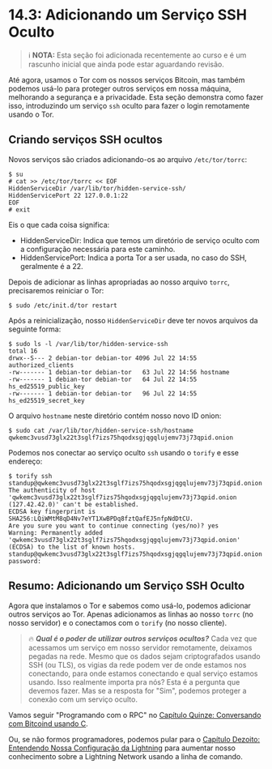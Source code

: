 # 14.3: Adicionando um Serviço SSH Oculto

>:information_source: **NOTA:** Esta seção foi adicionada recentemente ao curso e é um rascunho inicial que ainda pode estar aguardando revisão.

Até agora, usamos o Tor com os nossos serviços Bitcoin, mas também podemos usá-lo para proteger outros serviços em nossa máquina, melhorando a segurança e a privacidade. Esta seção demonstra como fazer isso, introduzindo um serviço ```ssh``` oculto para fazer o login remotamente usando o Tor.

## Criando serviços SSH ocultos

Novos serviços são criados adicionando-os ao arquivo ```/etc/tor/torrc```:
```
$ su 
# cat >> /etc/tor/torrc << EOF
HiddenServiceDir /var/lib/tor/hidden-service-ssh/
HiddenServicePort 22 127.0.0.1:22
EOF
# exit
```
Eis o que cada coisa significa:

* HiddenServiceDir: Indica que temos um diretório de serviço oculto com a configuração necessária para este caminho.
* HiddenServicePort: Indica a porta Tor a ser usada, no caso do SSH, geralmente é a 22.

Depois de adicionar as linhas apropriadas ao nosso arquivo ```torrc```, precisaremos reiniciar o Tor:
```
$ sudo /etc/init.d/tor restart
```

Após a reinicialização, nosso ```HiddenServiceDir``` deve ter novos arquivos da seguinte forma:
```
$ sudo ls -l /var/lib/tor/hidden-service-ssh
total 16
drwx--S--- 2 debian-tor debian-tor 4096 Jul 22 14:55 authorized_clients
-rw------- 1 debian-tor debian-tor   63 Jul 22 14:56 hostname
-rw------- 1 debian-tor debian-tor   64 Jul 22 14:55 hs_ed25519_public_key
-rw------- 1 debian-tor debian-tor   96 Jul 22 14:55 hs_ed25519_secret_key
```
O arquivo ```hostname``` neste diretório contém nosso novo ID onion:
```
$ sudo cat /var/lib/tor/hidden-service-ssh/hostname
qwkemc3vusd73glx22t3sglf7izs75hqodxsgjqgqlujemv73j73qpid.onion
```
Podemos nos conectar ao serviço oculto ```ssh``` usando o ```torify``` e esse endereço:
```
$ torify ssh standup@qwkemc3vusd73glx22t3sglf7izs75hqodxsgjqgqlujemv73j73qpid.onion
The authenticity of host 'qwkemc3vusd73glx22t3sglf7izs75hqodxsgjqgqlujemv73j73qpid.onion (127.42.42.0)' can't be established.
ECDSA key fingerprint is SHA256:LQiWMtM8qD4Nv7eYT1XwBPDq8fztQafEJ5nfpNdDtCU.
Are you sure you want to continue connecting (yes/no)? yes
Warning: Permanently added 'qwkemc3vusd73glx22t3sglf7izs75hqodxsgjqgqlujemv73j73qpid.onion' (ECDSA) to the list of known hosts.
standup@qwkemc3vusd73glx22t3sglf7izs75hqodxsgjqgqlujemv73j73qpid.onion's password: 
```
## Resumo: Adicionando um Serviço SSH Oculto

Agora que instalamos o Tor e sabemos como usá-lo, podemos adicionar outros serviços ao Tor. Apenas adicionamos as linhas ao nosso ```torrc``` (no nosso servidor) e o conectamos com o ```torify``` (no nosso cliente).

> :fire: ***Qual é o poder de utilizar outros serviços ocultos?*** Cada vez que acessamos um serviço em nosso servidor remotamente, deixamos pegadas na rede. Mesmo que os dados sejam criptografados usando SSH (ou TLS), os vigias da rede podem ver de onde estamos nos conectando, para onde estamos conectando e qual serviço estamos usando. Isso realmente importa pra nós? Esta é a pergunta que devemos fazer. Mas se a resposta for "Sim", podemos proteger a conexão com um serviço oculto.

Vamos seguir "Programando com o RPC" no [Capítulo Quinze: Conversando com Bitcoind usando C](15_0_Talking_to_Bitcoind.md).

Ou, se não formos programadores, podemos pular para o [Capítulo Dezoito: Entendendo Nossa Configuração da Lightning](18_0_Understanding_Your_Lightning_Setup.md) para aumentar nosso conhecimento sobre a Lightning Network usando a linha de comando.
